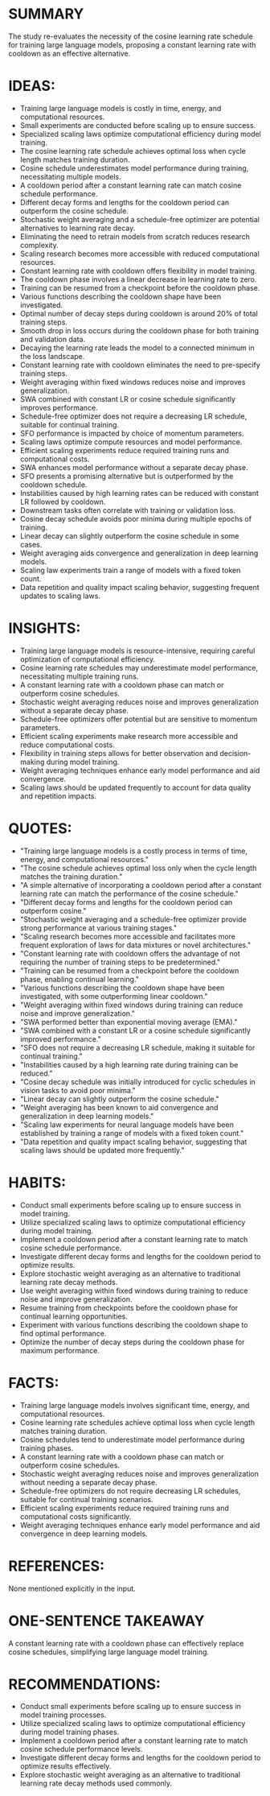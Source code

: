 # SUMMARY
The study re-evaluates the necessity of the cosine learning rate schedule for training large language models, proposing a constant learning rate with cooldown as an effective alternative.

# IDEAS:
- Training large language models is costly in time, energy, and computational resources.
- Small experiments are conducted before scaling up to ensure success.
- Specialized scaling laws optimize computational efficiency during model training.
- The cosine learning rate schedule achieves optimal loss when cycle length matches training duration.
- Cosine schedule underestimates model performance during training, necessitating multiple models.
- A cooldown period after a constant learning rate can match cosine schedule performance.
- Different decay forms and lengths for the cooldown period can outperform the cosine schedule.
- Stochastic weight averaging and a schedule-free optimizer are potential alternatives to learning rate decay.
- Eliminating the need to retrain models from scratch reduces research complexity.
- Scaling research becomes more accessible with reduced computational resources.
- Constant learning rate with cooldown offers flexibility in model training.
- The cooldown phase involves a linear decrease in learning rate to zero.
- Training can be resumed from a checkpoint before the cooldown phase.
- Various functions describing the cooldown shape have been investigated.
- Optimal number of decay steps during cooldown is around 20% of total training steps.
- Smooth drop in loss occurs during the cooldown phase for both training and validation data.
- Decaying the learning rate leads the model to a connected minimum in the loss landscape.
- Constant learning rate with cooldown eliminates the need to pre-specify training steps.
- Weight averaging within fixed windows reduces noise and improves generalization.
- SWA combined with constant LR or cosine schedule significantly improves performance.
- Schedule-free optimizer does not require a decreasing LR schedule, suitable for continual training.
- SFO performance is impacted by choice of momentum parameters.
- Scaling laws optimize compute resources and model performance.
- Efficient scaling experiments reduce required training runs and computational costs.
- SWA enhances model performance without a separate decay phase.
- SFO presents a promising alternative but is outperformed by the cooldown schedule.
- Instabilities caused by high learning rates can be reduced with constant LR followed by cooldown.
- Downstream tasks often correlate with training or validation loss.
- Cosine decay schedule avoids poor minima during multiple epochs of training.
- Linear decay can slightly outperform the cosine schedule in some cases.
- Weight averaging aids convergence and generalization in deep learning models.
- Scaling law experiments train a range of models with a fixed token count.
- Data repetition and quality impact scaling behavior, suggesting frequent updates to scaling laws.

# INSIGHTS:
- Training large language models is resource-intensive, requiring careful optimization of computational efficiency.
- Cosine learning rate schedules may underestimate model performance, necessitating multiple training runs.
- A constant learning rate with a cooldown phase can match or outperform cosine schedules.
- Stochastic weight averaging reduces noise and improves generalization without a separate decay phase.
- Schedule-free optimizers offer potential but are sensitive to momentum parameters.
- Efficient scaling experiments make research more accessible and reduce computational costs.
- Flexibility in training steps allows for better observation and decision-making during model training.
- Weight averaging techniques enhance early model performance and aid convergence.
- Scaling laws should be updated frequently to account for data quality and repetition impacts.

# QUOTES:
- "Training large language models is a costly process in terms of time, energy, and computational resources."
- "The cosine schedule achieves optimal loss only when the cycle length matches the training duration."
- "A simple alternative of incorporating a cooldown period after a constant learning rate can match the performance of the cosine schedule."
- "Different decay forms and lengths for the cooldown period can outperform cosine."
- "Stochastic weight averaging and a schedule-free optimizer provide strong performance at various training stages."
- "Scaling research becomes more accessible and facilitates more frequent exploration of laws for data mixtures or novel architectures."
- "Constant learning rate with cooldown offers the advantage of not requiring the number of training steps to be predetermined."
- "Training can be resumed from a checkpoint before the cooldown phase, enabling continual learning."
- "Various functions describing the cooldown shape have been investigated, with some outperforming linear cooldown."
- "Weight averaging within fixed windows during training can reduce noise and improve generalization."
- "SWA performed better than exponential moving average (EMA)."
- "SWA combined with a constant LR or a cosine schedule significantly improved performance."
- "SFO does not require a decreasing LR schedule, making it suitable for continual training."
- "Instabilities caused by a high learning rate during training can be reduced."
- "Cosine decay schedule was initially introduced for cyclic schedules in vision tasks to avoid poor minima."
- "Linear decay can slightly outperform the cosine schedule."
- "Weight averaging has been known to aid convergence and generalization in deep learning models."
- "Scaling law experiments for neural language models have been established by training a range of models with a fixed token count."
- "Data repetition and quality impact scaling behavior, suggesting that scaling laws should be updated more frequently."

# HABITS:
- Conduct small experiments before scaling up to ensure success in model training.
- Utilize specialized scaling laws to optimize computational efficiency during model training.
- Implement a cooldown period after a constant learning rate to match cosine schedule performance.
- Investigate different decay forms and lengths for the cooldown period to optimize results.
- Explore stochastic weight averaging as an alternative to traditional learning rate decay methods.
- Use weight averaging within fixed windows during training to reduce noise and improve generalization.
- Resume training from checkpoints before the cooldown phase for continual learning opportunities.
- Experiment with various functions describing the cooldown shape to find optimal performance.
- Optimize the number of decay steps during the cooldown phase for maximum performance.

# FACTS:
- Training large language models involves significant time, energy, and computational resources.
- Cosine learning rate schedules achieve optimal loss when cycle length matches training duration.
- Cosine schedules tend to underestimate model performance during training phases.
- A constant learning rate with a cooldown phase can match or outperform cosine schedules.
- Stochastic weight averaging reduces noise and improves generalization without needing a separate decay phase.
- Schedule-free optimizers do not require decreasing LR schedules, suitable for continual training scenarios.
- Efficient scaling experiments reduce required training runs and computational costs significantly.
- Weight averaging techniques enhance early model performance and aid convergence in deep learning models.

# REFERENCES:
None mentioned explicitly in the input.

# ONE-SENTENCE TAKEAWAY
A constant learning rate with a cooldown phase can effectively replace cosine schedules, simplifying large language model training.

# RECOMMENDATIONS:
- Conduct small experiments before scaling up to ensure success in model training processes.
- Utilize specialized scaling laws to optimize computational efficiency during model training phases.
- Implement a cooldown period after a constant learning rate to match cosine schedule performance levels.
- Investigate different decay forms and lengths for the cooldown period to optimize results effectively.
- Explore stochastic weight averaging as an alternative to traditional learning rate decay methods used commonly.